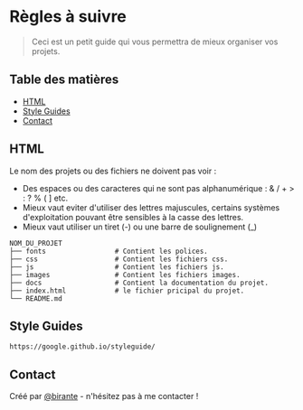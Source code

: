 # Règles à suivre
> Ceci est un petit guide qui vous permettra de mieux organiser vos projets.

## Table des matières
* [HTML](#html)
* [Style Guides](#style-guides)
* [Contact](#contact)


## HTML
 
Le nom des projets ou des fichiers ne doivent pas voir : 
   - Des espaces ou des caracteres qui ne sont pas alphanumérique : & / + > : ? % ( ] etc.
   - Mieux vaut eviter d'utiliser des lettres majuscules, certains systèmes d'exploitation pouvant être sensibles à la casse des lettres. 
   - Mieux vaut utiliser un tiret (-) ou une barre de soulignement (_)
   
    NOM_DU_PROJET
    ├── fonts                 # Contient les polices.
    ├── css                   # Contient les fichiers css.
    ├── js                    # Contient les fichiers js.
    ├── images                # Contient les fichiers images.
    ├── docs                  # Contient la documentation du projet.
    ├── index.html            # le fichier pricipal du projet.
    └── README.md
    

## Style Guides

    https://google.github.io/styleguide/

## Contact
Créé par [@birante](https://twitter.com/sybirante) - n'hésitez pas à me contacter !
